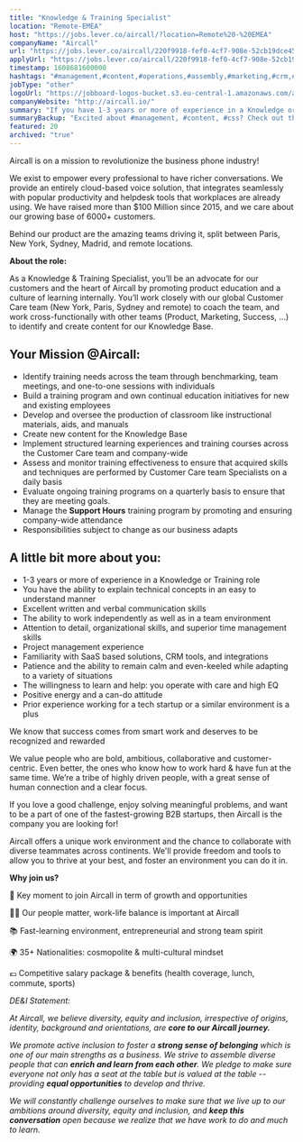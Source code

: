 ```yaml
---
title: "Knowledge & Training Specialist"
location: "Remote-EMEA"
host: "https://jobs.lever.co/aircall/?location=Remote%20-%20EMEA"
companyName: "Aircall"
url: "https://jobs.lever.co/aircall/220f9918-fef0-4cf7-908e-52cb19dce45e"
applyUrl: "https://jobs.lever.co/aircall/220f9918-fef0-4cf7-908e-52cb19dce45e/apply"
timestamp: 1608681600000
hashtags: "#management,#content,#operations,#assembly,#marketing,#crm,#office,#monitoring"
jobType: "other"
logoUrl: "https://jobboard-logos-bucket.s3.eu-central-1.amazonaws.com/aircall"
companyWebsite: "http://aircall.io/"
summary: "If you have 1-3 years or more of experience in a Knowledge or Training role, Aircall has a job opening for a knowledge & training specialist"
summaryBackup: "Excited about #management, #content, #css? Check out this job post!"
featured: 20
archived: "true"
---
```


Aircall is on a mission to revolutionize the business phone industry!

We exist to empower every professional to have richer conversations. We provide an entirely cloud-based voice solution, that integrates seamlessly with popular productivity and helpdesk tools that workplaces are already using. We have raised more than $100 Million since 2015, and we care about our growing base of 6000+ customers.

Behind our product are the amazing teams driving it, split between Paris, New York, Sydney, Madrid, and remote locations.

**About the role:**

As a Knowledge & Training Specialist, you’ll be an advocate for our customers and the heart of Aircall by promoting product education and a culture of learning internally. You’ll work closely with our global Customer Care team (New York, Paris, Sydney and remote) to coach the team, and work cross-functionally with other teams (Product, Marketing, Success, ...) to identify and create content for our Knowledge Base.

## Your Mission @Aircall:

*   Identify training needs across the team through benchmarking, team meetings, and one-to-one sessions with individuals
*   Build a training program and own continual education initiatives for new and existing employees 
*   Develop and oversee the production of classroom like instructional materials, aids, and manuals
*   Create new content for the Knowledge Base
*   Implement structured learning experiences and training courses across the Customer Care team and company-wide
*   Assess and monitor training effectiveness to ensure that acquired skills and techniques are performed by Customer Care team Specialists on a daily basis
*   Evaluate ongoing training programs on a quarterly basis to ensure that they are meeting goals.
*   Manage the **Support Hours** training program by promoting and ensuring company-wide attendance 
*   Responsibilities subject to change as our business adapts

## A little bit more about you:

*   1-3 years or more of experience in a Knowledge or Training role
*   You have the ability to explain technical concepts in an easy to understand manner
*   Excellent written and verbal communication skills
*   The ability to work independently as well as in a team environment
*   Attention to detail, organizational skills, and superior time management skills
*   Project management experience
*   Familiarity with SaaS based solutions, CRM tools, and integrations
*   Patience and the ability to remain calm and even-keeled while adapting to a variety of situations
*   The willingness to learn and help: you operate with care and high EQ
*   Positive energy and a can-do attitude
*   Prior experience working for a tech startup or a similar environment is a plus

We know that success comes from smart work and deserves to be recognized and rewarded

We value people who are bold, ambitious, collaborative and customer-centric. Even better, the ones who know how to work hard & have fun at the same time. We’re a tribe of highly driven people, with a great sense of human connection and a clear focus. 

If you love a good challenge, enjoy solving meaningful problems, and want to be a part of one of the fastest-growing B2B startups, then Aircall is the company you are looking for!

Aircall offers a unique work environment and the chance to collaborate with diverse teammates across continents. We'll provide freedom and tools to allow you to thrive at your best, and foster an environment you can do it in.

**Why join us?**

🚀 Key moment to join Aircall in term of growth and opportunities

💆‍♀️ Our people matter, work-life balance is important at Aircall

📚 Fast-learning environment, entrepreneurial and strong team spirit

🌍 35+ Nationalities: cosmopolite & multi-cultural mindset

💶 Competitive salary package & benefits (health coverage, lunch, commute, sports)

_DE&I Statement:_ 

_At Aircall, we believe diversity, equity and inclusion, irrespective of origins, identity, background and orientations, are_ **_core to our Aircall journey._** 

_We promote active inclusion to foster a_ **_strong sense of belonging_** _which is one of our main strengths as a business. We strive to assemble diverse people that can_ **_enrich and learn from each other_**_. We pledge to make sure everyone not only has a seat at the table but is valued at the table -- providing_ **_equal opportunities_** _to develop and thrive._

_We will constantly challenge ourselves to make sure that we live up to our ambitions around diversity, equity and inclusion, and_ **_keep this conversation_** _open because we realize that we have work to do and much to learn._
